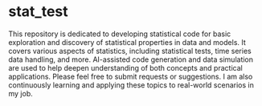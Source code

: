 # stat_test

This repository is dedicated to developing statistical code for basic exploration and discovery of statistical properties in data and models. It covers various aspects of statistics, including statistical tests, time series data handling, and more.
AI-assisted code generation and data simulation are used to help deepen understanding of both concepts and practical applications.
Please feel free to submit requests or suggestions. I am also continuously learning and applying these topics to real-world scenarios in my job.


